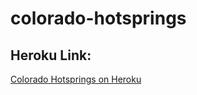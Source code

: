 # colorado-hotsprings
## Heroku Link:
[Colorado Hotsprings on Heroku](https://cryptic-harbor-49899.herokuapp.com)
